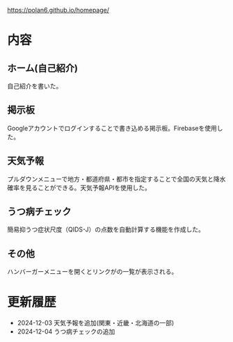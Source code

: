 https://polan6.github.io/homepage/

# 内容

## ホーム(自己紹介)
自己紹介を書いた。
## 掲示板
Googleアカウントでログインすることで書き込める掲示板。Firebaseを使用した。
## 天気予報
プルダウンメニューで地方・都道府県・都市を指定することで全国の天気と降水確率を見ることができる。天気予報APIを使用した。
## うつ病チェック
簡易抑うつ症状尺度（QIDS-J）の点数を自動計算する機能を作成した。
## その他
ハンバーガーメニューを開くとリンクがの一覧が表示される。

# 更新履歴

- 2024-12-03 天気予報を追加(関東・近畿・北海道の一部)
- 2024-12-04 うつ病チェックの追加